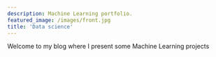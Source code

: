 ```yaml
---
description: Machine Learning portfolio.
featured_image: /images/front.jpg
title: 'Data science'
---
```

Welcome to my blog where I present some Machine Learning projects
